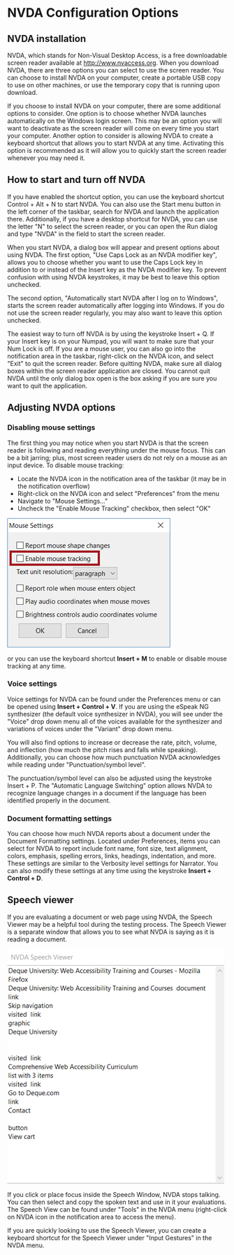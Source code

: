 # NVDA Configuration Options

## NVDA installation

NVDA, which stands for Non-Visual Desktop Access, is a free downloadable screen reader available at http://www.nvaccess.org. When you download NVDA, there are three options you can select to use the screen reader. You can choose to install NVDA on your computer, create a portable USB copy to use on other machines, or use the temporary copy that is running upon download.

If you choose to install NVDA on your computer, there are some additional options to consider. One option is to choose whether NVDA launches automatically on the Windows login screen. This may be an option you will want to deactivate as the screen reader will come on every time you start your computer. Another option to consider is allowing NVDA to create a keyboard shortcut that allows you to start NVDA at any time. Activating this option is recommended as it will allow you to quickly start the screen reader whenever you may need it.

## How to start and turn off NVDA

If you have enabled the shortcut option, you can use the keyboard shortcut Control + Alt + N to start NVDA. You can also use the Start menu button in the left corner of the taskbar, search for NVDA and launch the application there. Additionally, if you have a desktop shortcut for NVDA, you can use the letter "N" to select the screen reader, or you can open the Run dialog and type "NVDA" in the field to start the screen reader.

When you start NVDA, a dialog box will appear and present options about using NVDA. The first option, "Use Caps Lock as an NVDA modifier key", allows you to choose whether you want to use the Caps Lock key in addition to or instead of the Insert key as the NVDA modifier key. To prevent confusion with using NVDA keystrokes, it may be best to leave this option unchecked.

The second option, "Automatically start NVDA after I log on to Windows", starts the screen reader automatically after logging into Windows. If you do not use the screen reader regularly, you may also want to leave this option unchecked.

The easiest way to turn off NVDA is by using the keystroke Insert + Q. If your Insert key is on your Numpad, you will want to make sure that your Num Lock is off. If you are a mouse user, you can also go into the notification area in the taskbar, right-click on the NVDA icon, and select "Exit" to quit the screen reader. Before quitting NVDA, make sure all dialog boxes within the screen reader application are closed. You cannot quit NVDA until the only dialog box open is the box asking if you are sure you want to quit the application.

## Adjusting NVDA options

### Disabling mouse settings

The first thing you may notice when you start NVDA is that the screen reader is following and reading everything under the mouse focus. This can be a bit jarring; plus, most screen reader users do not rely on a mouse as an input device. To disable mouse tracking:

- Locate the NVDA icon in the notification area of the taskbar (it may be in the notification overflow)
- Right-click on the NVDA icon and select "Preferences" from the menu
- Navigate to "Mouse Settings..."
- Uncheck the "Enable Mouse Tracking" checkbox, then select "OK"

![Mouse settings dialog in NVDA](nvdamousesettings.png)

or you can use the keyboard shortcut <b>Insert + M</b> to enable or disable mouse tracking at any time.

### Voice settings

Voice settings for NVDA can be found under the Preferences menu or can be opened using <b>Insert + Control + V</b>. If you are using the eSpeak NG synthesizer (the default voice synthesizer in NVDA), you will see under the "Voice" drop down menu all of the voices available for the synthesizer and variations of voices under the "Variant" drop down menu.

You will also find options to increase or decrease the rate, pitch, volume, and inflection (how much the pitch rises and falls while speaking). Additionally, you can choose how much punctuation NVDA acknowledges while reading under "Punctuation/symbol level".

The punctuation/symbol level can also be adjusted using the keystroke Insert + P. The "Automatic Language Switching" option allows NVDA to recognize language changes in a document if the language has been identified properly in the document.

### Document formatting settings

You can choose how much NVDA reports about a document under the Document Formatting settings. Located under Preferences, items you can select for NVDA to report include font name, font size, text alignment, colors, emphasis, spelling errors, links, headings, indentation, and more. These settings are similar to the Verbosity level settings for Narrator. You can also modify these settings at any time using the keystroke <b>Insert + Control + D</b>.

## Speech viewer

If you are evaluating a document or web page using NVDA, the Speech Viewer may be a helpful tool during the testing process. The Speech Viewer is a separate window that allows you to see what NVDA is saying as it is reading a document.

![NVDA Speech Viewer window](nvdaspeechviewer.png)

If you click or place focus inside the Speech Window, NVDA stops talking. You can then select and copy the spoken text and use in it your evaluations. The Speech View can be found under "Tools" in the NVDA menu (right-click on NVDA icon in the notification area to access the menu).

If you are quickly looking to use the Speech Viewer, you can create a keyboard shortcut for the Speech Viewer under "Input Gestures" in the NVDA menu.

